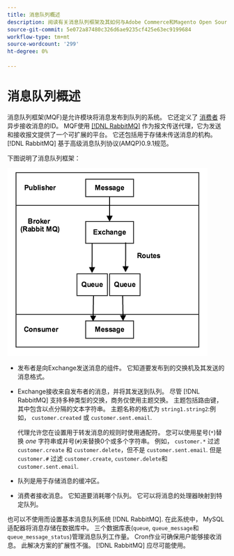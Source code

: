 ```yaml
---
title: 消息队列概述
description: 阅读有关消息队列框架及其如何与Adobe Commerce和Magento Open Source应用程序配合使用的信息。
source-git-commit: 5e072a87480c326d6ae9235cf425e63ec9199684
workflow-type: tm+mt
source-wordcount: '299'
ht-degree: 0%

---
```



# 消息队列概述

消息队列框架(MQF)是允许模块将消息发布到队列的系统。 它还定义了 [消费者](consumers.md) 将异步接收消息的ID。 MQF使用 [[!DNL RabbitMQ]](https://www.rabbitmq.com) 作为报文传送代理，它为发送和接收报文提供了一个可扩展的平台。 它还包括用于存储未传送消息的机构。 [!DNL RabbitMQ] 基于高级消息队列协议(AMQP)0.9.1规范。

下图说明了消息队列框架：

![消息队列框架](../../assets/configuration/mq-framework.png)

- 发布者是向Exchange发送消息的组件。 它知道要发布到的交换机及其发送的消息格式。

- Exchange接收来自发布者的消息，并将其发送到队列。 尽管 [!DNL RabbitMQ] 支持多种类型的交换，商务仅使用主题交换。 主题包括路由键，其中包含以点分隔的文本字符串。 主题名称的格式为 `string1.string2`:例如， `customer.created` 或 `customer.sent.email`.

   代理允许您在设置用于转发消息的规则时使用通配符。 您可以使用星号(`*`)替换 _one_ 字符串或井号(`#`)来替换0个或多个字符串。 例如， `customer.*` 过滤 `customer.create` 和 `customer.delete`，但不是 `customer.sent.email`. 但是 `customer.#` 过滤 `customer.create`,  `customer.delete`和 `customer.sent.email`.

- 队列是用于存储消息的缓冲区。

- 消费者接收消息。 它知道要消耗哪个队列。 它可以将消息的处理器映射到特定队列。

也可以不使用而设置基本消息队列系统 [!DNL RabbitMQ]. 在此系统中， MySQL适配器将消息存储在数据库中。 三个数据库表(`queue`, `queue_message`和 `queue_message_status`)管理消息队列工作量。 Cron作业可确保用户能够接收消息。 此解决方案的扩展性不强。 [!DNL RabbitMQ] 应尽可能使用。
